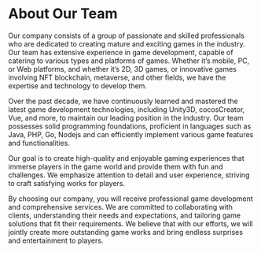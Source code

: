 # About Our Team

Our company consists of a group of passionate and skilled professionals who are dedicated to creating mature and exciting games in the industry. Our team has extensive experience in game development, capable of catering to various types and platforms of games. Whether it’s mobile, PC, or Web platforms, and whether it’s 2D, 3D games, or innovative games involving NFT blockchain, metaverse, and other fields, we have the expertise and technology to develop them.

Over the past decade, we have continuously learned and mastered the latest game development technologies, including Unity3D, cocosCreator, Vue, and more, to maintain our leading position in the industry. Our team possesses solid programming foundations, proficient in languages such as Java, PHP, Go, Nodejs and can efficiently implement various game features and functionalities.

Our goal is to create high-quality and enjoyable gaming experiences that immerse players in the game world and provide them with fun and challenges. We emphasize attention to detail and user experience, striving to craft satisfying works for players.

By choosing our company, you will receive professional game development and comprehensive services. We are committed to collaborating with clients, understanding their needs and expectations, and tailoring game solutions that fit their requirements. We believe that with our efforts, we will jointly create more outstanding game works and bring endless surprises and entertainment to players.
